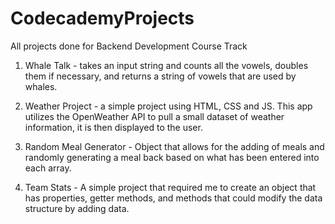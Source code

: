 # CodecademyProjects
All projects done for Backend Development Course Track

1. Whale Talk - takes an input string and counts all the vowels, doubles them if necessary, and returns a string of vowels that are used by whales.

2. Weather Project - a simple project using HTML, CSS and JS. This app utilizes the OpenWeather API to pull a small dataset of weather information, it is then displayed to the user. 

3. Random Meal Generator - Object that allows for the adding of meals and randomly generating a meal back based on what has been entered into each array.

4. Team Stats - A simple project that required me to create an object that has properties, getter methods, and methods that could modify the data structure by adding data.
